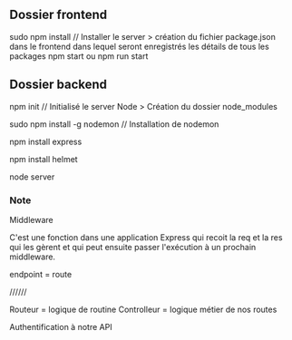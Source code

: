 ## Dossier frontend
sudo npm install // Installer le server
    > création du fichier package.json dans le frontend dans lequel seront enregistrés les détails de tous les packages 
npm start ou npm run start

## Dossier backend
npm init  // Initialisé le server Node
    > Création du dossier node_modules

sudo npm install -g nodemon // Installation de nodemon


npm install express

npm install helmet

node server


### Note

Middleware

C'est une fonction dans une application Express qui recoit la req et la res qui les gèrent et qui peut ensuite passer l'exécution à un prochain middleware.

endpoint = route




////// 

Routeur = logique de routine
Controlleur = logique métier de nos routes


Authentification à notre API